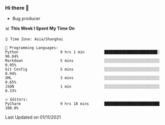 ### Hi there 👋
* Bug producer
<!--START_SECTION:waka-->
📊 **This Week I Spent My Time On** 

```text
⌚︎ Time Zone: Asia/Shanghai

💬 Programming Languages: 
Python                   9 hrs 1 min         ████████████████████████░   96.84% 
Markdown                 5 mins              ░░░░░░░░░░░░░░░░░░░░░░░░░   0.95% 
Git Config               5 mins              ░░░░░░░░░░░░░░░░░░░░░░░░░   0.94% 
XML                      3 mins              ░░░░░░░░░░░░░░░░░░░░░░░░░   0.65% 
JSON                     1 min               ░░░░░░░░░░░░░░░░░░░░░░░░░   0.33%

🔥 Editors: 
PyCharm                  9 hrs 18 mins       █████████████████████████   100.0%

```


 Last Updated on 01/11/2021
<!--END_SECTION:waka-->
